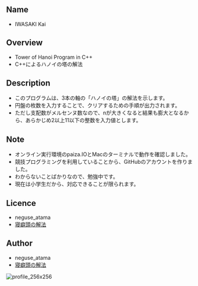 ## Name
* IWASAKI Kai

## Overview
* Tower of Hanoi Program in C++
* C++によるハノイの塔の解法

## Description
* このプログラムは、3本の軸の「ハノイの塔」の解法を示します。
* 円盤の枚数を入力することで、クリアするための手順が出力されます。
* ただし支配数がメルセンヌ数なので、nが大きくなると結果も膨大となるから、あらかじめ2以上11以下の整数を入力値とします。

## Note
* オンライン実行環境のpaiza.IOとMacのターミナルで動作を確認しました。
* 競技プログラミングを利用していることから、GitHubのアカウントを作りました。
* わからないことばかりなので、勉強中です。
* 現在は小学生だから、対応できることが限られます。

## Licence
* neguse_atama
* [寝癖頭の解法](https://neguse-atama.hatenablog.com)

## Author
* neguse_atama
* [寝癖頭の解法](https://neguse-atama.hatenablog.com)

![profile_256x256](https://user-images.githubusercontent.com/62793333/79065145-f3a2a180-7ce8-11ea-9b33-0973ec940251.png)


